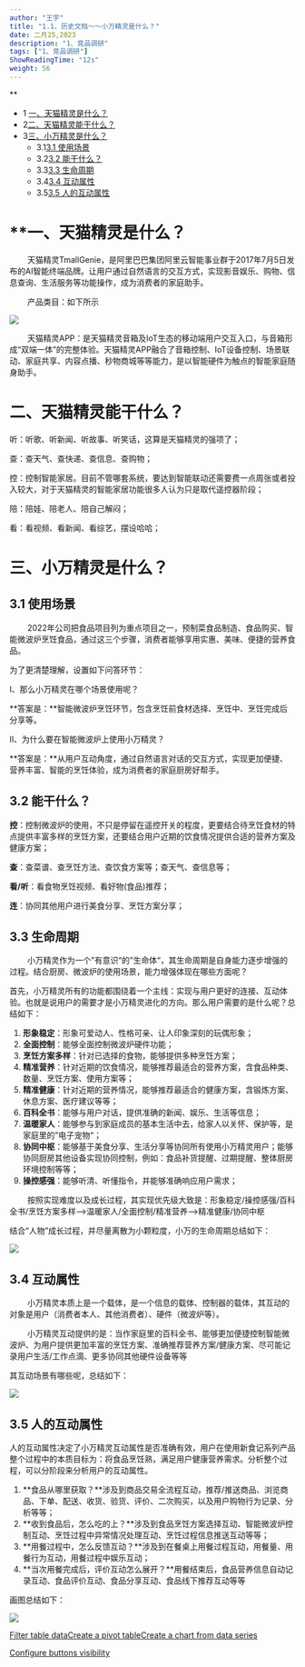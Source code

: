 ```yaml
---
author: "王宇"
title: "1.1、历史文档～～小万精灵是什么？"
date: 二月25,2023
description: "1、竞品调研"
tags: ["1、竞品调研"]
ShowReadingTime: "12s"
weight: 56
---
```

**

*   1 [一、天猫精灵是什么？](#id-1.1、历史文档～～小万精灵是什么？-一、天猫精灵是什么？)
*   2[二、天猫精灵能干什么？](#id-1.1、历史文档～～小万精灵是什么？-二、天猫精灵能干什么？)
*   3[三、小万精灵是什么？](#id-1.1、历史文档～～小万精灵是什么？-三、小万精灵是什么？)
    *   3.1[3.1 使用场景](#id-1.1、历史文档～～小万精灵是什么？-3.1使用场景)
    *   3.2[3.2 能干什么？](#id-1.1、历史文档～～小万精灵是什么？-3.2能干什么？)
    *   3.3[3.3 生命周期](#id-1.1、历史文档～～小万精灵是什么？-3.3生命周期)
    *   3.4[3.4 互动属性](#id-1.1、历史文档～～小万精灵是什么？-3.4互动属性)
    *   3.5[3.5 人的互动属性](#id-1.1、历史文档～～小万精灵是什么？-3.5人的互动属性)



****一、天猫精灵是什么？**
=============================================================================================================================================================================================================================================================================================================================================================================================================================================================================

        天猫精灵TmallGenie，是阿里巴巴集团阿里云智能事业群于2017年7月5日发布的AI智能终端品牌。让用户通过自然语言的交互方式，实现影音娱乐、购物、信息查询、生活服务等功能操作，成为消费者的家庭助手。

        产品类目：如下所示

![](/download/attachments/95560627/image2023-2-18_22-15-23.png?version=1&modificationDate=1676729725037&api=v2)

        天猫精灵APP：是天猫精灵音箱及IoT生态的移动端用户交互入口，与音箱形成“双端一体”的完整体验。天猫精灵APP融合了音箱控制、IoT设备控制、场景联动、家庭共享、内容点播、秒物商城等等能力，是以智能硬件为触点的智能家庭随身助手。

**二、天猫精灵能干什么？**
===============

听：听歌、听新闻、听故事、听笑话，这算是天猫精灵的强项了；

查：查天气、查快递、查信息、查购物；

控：控制智能家居。目前不管哪套系统，要达到智能联动还需要费一点周张或者投入较大，对于天猫精灵的智能家居功能很多人认为只是取代遥控器阶段；

陪：陪娃、陪老人、陪自己解闷；

看：看视频、看新闻、看综艺，摆设哈哈；

**三、小万精灵是什么？**
==============

**3.1 使用场景**
------------

        2022年公司把食品项目列为重点项目之一，预制菜食品制造、食品购买、智能微波炉烹饪食品，通过这三个步骤，消费者能够享用实惠、美味、便捷的营养食品。

为了更清楚理解，设置如下问答环节：

I、那么小万精灵在哪个场景使用呢？

**答案是：**智能微波炉烹饪环节，包含烹饪前食材选择、烹饪中、烹饪完成后分享等。

II、为什么要在智能微波炉上使用小万精灵？

**答案是：**从用户互动角度，通过自然语言对话的交互方式，实现更加便捷、营养丰富、智能的烹饪体验，成为消费者的家庭厨房好帮手。

**3.2 能干什么？**
-------------

**控**：控制微波炉的使用，不只是停留在遥控开关的程度，更要结合待烹饪食材的特点提供丰富多样的烹饪方案，还要结合用户近期的饮食情况提供合适的营养方案及健康方案；

**查**：查菜谱、查烹饪方法、查饮食方案等；查天气、查信息等；

**看/听**：看食物烹饪视频、看好物(食品)推荐；

**连**：协同其他用户进行美食分享、烹饪方案分享；

**3.3 生命周期**
------------

        小万精灵作为一个”有意识“的”生命体“，其生命周期是自身能力逐步增强的过程。结合厨房、微波炉的使用场景，能力增强体现在哪些方面呢？

首先，小万精灵所有的功能都围绕着一个主线：实现与用户更好的连接、互动体验。也就是说用户的需要才是小万精灵进化的方向。那么用户需要的是什么呢？总结如下：

1.  **形象稳定**：形象可爱动人、性格可亲、让人印象深刻的玩偶形象；
2.  **全面控制**：能够全面控制微波炉硬件功能；
3.  **烹饪方案多样**：针对已选择的食物，能够提供多种烹饪方案；
4.  **精准营养**：针对近期的饮食情况，能够推荐最适合的营养方案，含食品种类、数量、烹饪方案、使用方案等；
5.  **精准健康**：针对近期的营养情况，能够推荐最适合的健康方案，含锻炼方案、休息方案、医疗建议等等；
6.  **百科全书**：能够与用户对话，提供准确的新闻、娱乐、生活等信息；
7.  **温暖家人**：能够参与到家庭成员的基本生活中去，给家人以关怀、保护等，是家庭里的”电子宠物“；
8.  **协同中枢**：能够基于美食分享、生活分享等协同所有使用小万精灵用户；能够协同厨房其他设备实现协同控制，例如：食品补货提醒、过期提醒、整体厨房环境控制等等；
9.  **操控感强**：能够听清、听懂指令，并能够准确响应用户需求；

        按照实现难度以及成长过程，其实现优先级大致是：形象稳定/操控感强/百科全书/烹饪方案多样——>温暖家人/全面控制/精准营养——>精准健康/协同中枢

结合“人物”成长过程，并尽量离散为小颗粒度，小万的生命周期总结如下：

![](/download/attachments/95560627/image2023-2-18_22-12-34.png?version=1&modificationDate=1676729556604&api=v2)

**3.4 互动属性**
------------

        小万精灵本质上是一个载体，是一个信息的载体、控制器的载体，其互动的对象是用户（消费者本人、其他消费者）、硬件（微波炉等）。

        小万精灵互动提供的是：当作家庭里的百科全书、能够更加便捷控制智能微波炉、为用户提供更加丰富的烹饪方案、准确推荐营养方案/健康方案、尽可能记录用户生活/工作点滴、更多协同其他硬件设备等等

其互动场景有哪些呢，总结如下：

![](/download/attachments/95560627/image2023-2-18_22-13-35.png?version=1&modificationDate=1676729617141&api=v2)

**3.5 人的互动属性**
--------------

人的互动属性决定了小万精灵互动属性是否准确有效，用户在使用新食记系列产品整个过程中的本质目标为：将食品烹饪熟，满足用户健康营养需求。分析整个过程，可以分阶段来分析用户的互动属性。

1.  **食品从哪里获取？**涉及到商品交易全流程互动，推荐/推送商品、浏览商品、下单、配送、收货、验货、评价、二次购买，以及用户购物行为记录、分析等等；
2.  **收到食品后，怎么吃的上？**涉及到食品烹饪方案选择互动、智能微波炉控制互动、烹饪过程中异常情况处理互动、烹饪过程信息推送互动等等；
3.  **用餐过程中，怎么反馈互动？**涉及到在餐桌上用餐过程互动，用餐量、用餐行为互动，用餐过程中娱乐互动；
4.  **当次用餐完成后，评价互动怎么展开？**用餐结束后，食品营养信息自动记录互动、食品评价互动、食品分享互动、食品线下推荐互动等等

画图总结如下：

![](/download/attachments/95560627/image2023-2-18_22-14-25.png?version=1&modificationDate=1676729667650&api=v2)

  

  

  

  

  

  

  

  

[Filter table data](#)[Create a pivot table](#)[Create a chart from data series](#)

[Configure buttons visibility](/users/tfac-settings.action)
